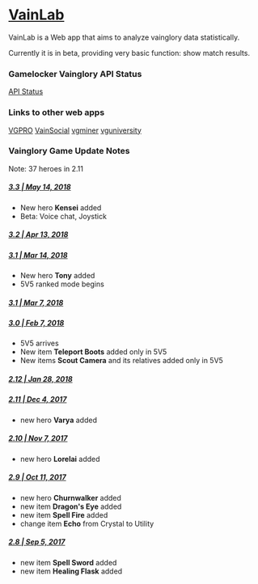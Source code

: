 # [VainLab](https://vainlab.gitshell.net)

VainLab is a Web app that aims to analyze vainglory data statistically.

Currently it is in beta, providing very basic function:
show match results.


### Gamelocker Vainglory API Status
[API Status](http://gamelocker.unite.gg)


### Links to other web apps
[VGPRO](http://vgpro.gg/)
[VainSocial](https://vainsocial.com/)
[vgminer](http://www.vgminer.com/)
[vguniversity](https://vgu.herokuapp.com/index.html)


### Vainglory Game Update Notes
Note: 37 heroes in 2.11

##### [3.3 | May 14, 2018](https://www.vainglorygame.com/news/update-3-3-notes-dash-combat-kensei/)
- New hero **Kensei** added
- Beta: Voice chat, Joystick
##### [3.2 | Apr 13, 2018](https://www.vainglorygame.com/news/update-3-2-hero-item-balance-changes/)
##### [3.1 | Mar 14, 2018](https://www.vainglorygame.com/news/update-3-1-notes-play-tony-5v5-ranked-draft/)
- New hero **Tony** added
- 5V5 ranked mode begins
##### [3.1 | Mar 7, 2018](https://www.vainglorygame.com/news/update-3-1-hero-item-balance-changes/)
##### [3.0 | Feb 7, 2018](https://www.vainglorygame.com/news/update-3-0-notes-play-vainglory-5v5-sovereigns-rise-now/)
- 5V5 arrives
- New item **Teleport Boots** added only in 5V5
- New items **Scout Camera** and its relatives added only in 5V5
##### [2.12 | Jan 28, 2018](https://www.vainglorygame.com/news/update-2-12-notes-5v5-early-access-skins-system-overhaul/)
##### [2.11 | Dec 4, 2017](https://www.vainglorygame.com/news/update-2-11-varya-notes-become-lightning-incarnate/)
- new hero **Varya** added
##### [2.10 | Nov 7, 2017](https://www.vainglorygame.com/news/update-2-10-lorelai-notes-make-enemies-fish-food/#Items)
- new hero **Lorelai** added
##### [2.9  | Oct 11, 2017](https://www.vainglorygame.com/news/update-2-9-churnwalker-notes-new-items-crystal-rework/)
- new hero **Churnwalker** added
- new item **Dragon's Eye** added
- new item **Spell Fire** added
- change item **Echo** from Crystal to Utility
##### [2.8  | Sep 5, 2017](https://www.vainglorygame.com/news/update-2-8-autumn-notes-new-items-explosive-action/)
- new item **Spell Sword** added
- new item **Healing Flask** added
